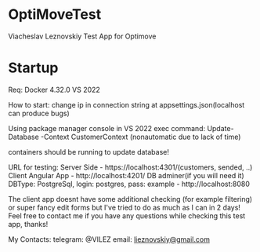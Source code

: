 # OptiMoveTest
Viacheslav Leznovskiy Test App for Optimove
# Startup
Req: 
Docker 4.32.0
VS 2022

How to start:
change ip in connection string at appsettings.json(localhost can produce bugs)

Using package manager console  in VS 2022 exec command: Update-Database -Context CustomerContext (nonautomatic due to lack of time)

containers should be running to update database!

URL for testing:
Server Side - https://localhost:4301/(customers, sended, ..)
Client Angular App - http://localhost:4201/
DB adminer(if you will need it) DBType: PostgreSql, login: postgres, pass: example - http://localhost:8080

The client app doesnt have some additional checking (for example filtering) or super fancy edit forms but I've tried to do as much as I can in 2 days!
Feel free to contact me if you have any questions while checking this test app, thanks!

My Contacts:
 telegram: @VILEZ
 email: lieznovskiy@gmail.com
